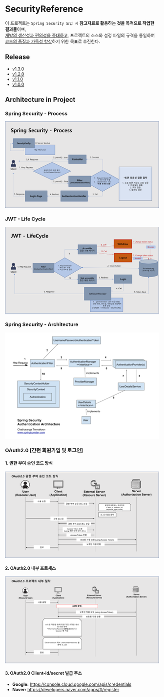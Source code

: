 # SecurityReference
이 프로젝트는 `Spring Security 도입 시` **참고자료로 활용하는 것을 목적으로 작업한 결과물**이며, \
    <u>개발의 생산성과 편의성을 증대하고</u>, 프로젝트의 소스와 설정 파일의 규격을 통일하여 <u>코드의 품질과 가독성 향상</u>하기 위한 목표로 추진한다.
## Release
- [v1.3.0](./RELEASENOTE.md#v120-2024-05-30-)
- [v1.2.0](./RELEASENOTE.md#v120-2024-05-13-)
- [v1.1.0](./RELEASENOTE.md#v110-2024-04-24-)
- [v1.0.0](./RELEASENOTE.md#v100-2024-01-30-)

## Architecture in Project
### Spring Security - Process
![](src/main/resources/static/img/diagram/SpringSecurityProcess.png)

### JWT - Life Cycle
![](src/main/resources/static/img/diagram/JwtLifeCycle.png)

### Spring Security - Architecture
![](src/main/resources/static/img/diagram/SpringSecurityArchitecture.png)

### OAuth2.0 [간편 회원가입 및 로그인]
#### 1. 권한 부여 승인 코드 방식
![](src/main/resources/static/img/diagram/OAuth2.0Process.png)

#### 2. OAuth2.0 내부 프로세스
![](src/main/resources/static/img/diagram/oauth2.0Process(Internal).png)

#### 3. OAuth2.0 Client-id/secret 발급 주소
- **Google:** https://console.cloud.google.com/apis/credentials
- **Naver:** https://developers.naver.com/apps/#/register